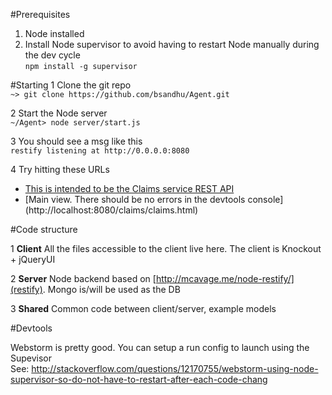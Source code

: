 #Prerequisites

1. Node installed
2. Install Node supervisor to avoid having to restart Node manually during the dev cycle<br/>
`npm install -g supervisor`

#Starting
1 Clone the git repo<br/>
`~> git clone https://github.com/bsandhu/Agent.git`

2 Start the Node server<br/>
`~/Agent> node server/start.js`

3 You should see a msg like this<br/>
`restify listening at http://0.0.0.0:8080`

4 Try hitting these URLs

  * [This is intended to be the Claims service REST API](http://localhost:8080/claim/100) 
  * [Main view. There should be no errors in the devtools console] (http://localhost:8080/claims/claims.html)


#Code structure
    
1 **Client** All the files accessible to the client live here. The client is Knockout + jQueryUI

2 **Server** Node backend based on [http://mcavage.me/node-restify/](restify). Mongo is/will be used as the DB

3 **Shared** Common code between client/server, example models

#Devtools

Webstorm is pretty good. You can setup a run config to launch using the Supevisor <br/>
See: http://stackoverflow.com/questions/12170755/webstorm-using-node-supervisor-so-do-not-have-to-restart-after-each-code-chang
